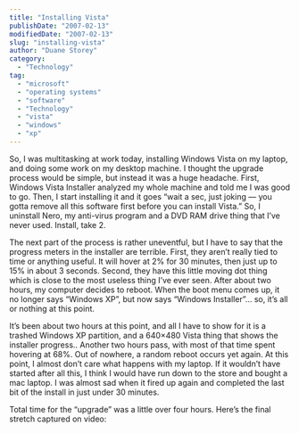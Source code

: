 ```yaml
---
title: "Installing Vista"
publishDate: "2007-02-13"
modifiedDate: "2007-02-13"
slug: "installing-vista"
author: "Duane Storey"
category:
  - "Technology"
tag:
  - "microsoft"
  - "operating systems"
  - "software"
  - "Technology"
  - "vista"
  - "windows"
  - "xp"
---
```


So, I was multitasking at work today, installing Windows Vista on my laptop, and doing some work on my desktop machine. I thought the upgrade process would be simple, but instead it was a huge headache. First, Windows Vista Installer analyzed my whole machine and told me I was good to go. Then, I start installing it and it goes “wait a sec, just joking — you gotta remove all this software first before you can install Vista.” So, I uninstall Nero, my anti-virus program and a DVD RAM drive thing that I’ve never used. Install, take 2.

The next part of the process is rather uneventful, but I have to say that the progress meters in the installer are terrible. First, they aren’t really tied to time or anything useful. It will hover at 2% for 30 minutes, then just up to 15% in about 3 seconds. Second, they have this little moving dot thing which is close to the most useless thing I’ve ever seen. After about two hours, my computer decides to reboot. When the boot menu comes up, it no longer says “Windows XP”, but now says “Windows Installer”… so, it’s all or nothing at this point.

It’s been about two hours at this point, and all I have to show for it is a trashed Windows XP partition, and a 640×480 Vista thing that shows the installer progress.. Another two hours pass, with most of that time spent hovering at 68%. Out of nowhere, a random reboot occurs yet again. At this point, I almost don’t care what happens with my laptop. If it wouldn’t have started after all this, I think I would have run down to the store and bought a mac laptop. I was almost sad when it fired up again and completed the last bit of the install in just under 30 minutes.

Total time for the “upgrade” was a little over four hours. Here’s the final stretch captured on video: